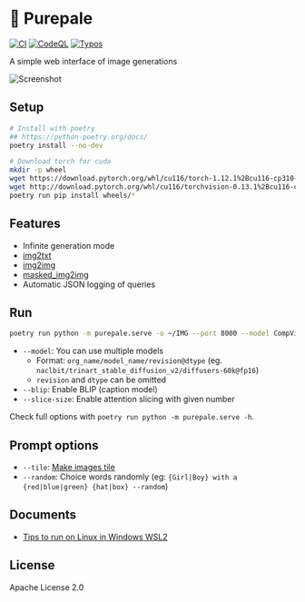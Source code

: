 
# 🎨 Purepale

[![CI](https://github.com/shirayu/purepale/actions/workflows/ci.yml/badge.svg)](https://github.com/shirayu/purepale/actions/workflows/ci.yml)
[![CodeQL](https://github.com/shirayu/purepale/actions/workflows/codeql-analysis.yml/badge.svg)](https://github.com/shirayu/purepale/actions/workflows/codeql-analysis.yml)
[![Typos](https://github.com/shirayu/purepale/actions/workflows/typos.yml/badge.svg)](https://github.com/shirayu/purepale/actions/workflows/typos.yml)

A simple web interface of image generations

![Screenshot](https://user-images.githubusercontent.com/963961/189476775-87a4c8b2-8959-4582-8708-7282e30091b2.png)

## Setup

```bash
# Install with poetry
## https://python-poetry.org/docs/
poetry install --no-dev

# Download torch for cuda
mkdir -p wheel
wget https://download.pytorch.org/whl/cu116/torch-1.12.1%2Bcu116-cp310-cp310-linux_x86_64.whl -P wheel
wget http://download.pytorch.org/whl/cu116/torchvision-0.13.1%2Bcu116-cp310-cp310-linux_x86_64.whl -P wheel
poetry run pip install wheels/*
```

## Features

- Infinite generation mode
- [img2txt](https://twitter.com/shirayu/status/1564242586738790406)
- [img2img](https://twitter.com/shirayu/status/1563138353201291266)
- [masked_img2img](https://twitter.com/shirayu/status/1563466297668935680)
- Automatic JSON logging of queries

## Run

```bash
poetry run python -m purepale.serve -o ~/IMG --port 8000 --model CompVis/stable-diffusion-v1-4/fp16
```

- ``--model``: You can use multiple models
    - Format: ``org_name/model_name/revision@dtype`` (eg. ``naclbit/trinart_stable_diffusion_v2/diffusers-60k@fp16``)
    - ``revision`` and ``dtype`` can be omitted
- ``--blip``: Enable BLIP (caption model)
- ``--slice-size``: Enable attention slicing with given number

Check full options with ``poetry run python -m purepale.serve -h``.

## Prompt options

- ``--tile``: [Make images tile](https://twitter.com/shirayu/status/1563907466131537920)
- ``--random``: Choice words randomly (eg: ``{Girl|Boy} with a {red|blue|green} {hat|box} --random``)

## Documents

- [Tips to run on Linux in Windows WSL2](docs/wsl2.md)

## License

Apache License 2.0
